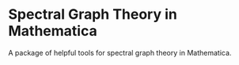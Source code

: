 # Spectral Graph Theory in Mathematica
A package of helpful tools for spectral graph theory in Mathematica.
